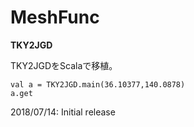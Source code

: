 # MeshFunc
**TKY2JGD**

TKY2JGDをScalaで移植。

    val a = TKY2JGD.main(36.10377,140.0878)
    a.get

2018/07/14: Initial release